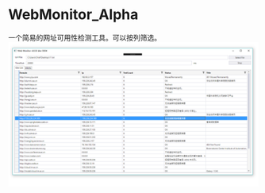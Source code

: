 # WebMonitor_Alpha
一个简易的网址可用性检测工具。可以按列筛选。
![](https://github.com/ChefJ/WebMonitor_Alpha/blob/master/ScreenShots/20180709103409.png?raw=true)
